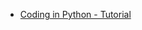 - [Coding in Python - Tutorial](https://www.digitalocean.com/community/tutorial_series/how-to-code-in-python-3)
